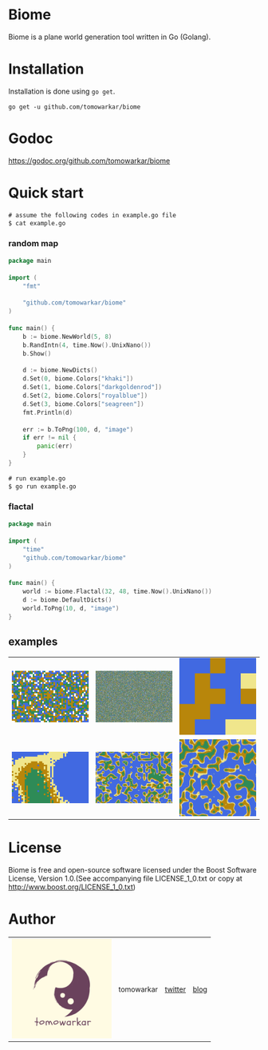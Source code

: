 # Biome
Biome is a plane world generation tool written in Go (Golang).

# Installation
Installation is done using `go get`.
```
go get -u github.com/tomowarkar/biome
```

# Godoc
https://godoc.org/github.com/tomowarkar/biome

# Quick start
```
# assume the following codes in example.go file
$ cat example.go
```
### random map
```go
package main

import (
	"fmt"

	"github.com/tomowarkar/biome"
)

func main() {
	b := biome.NewWorld(5, 8)
	b.RandIntn(4, time.Now().UnixNano())
	b.Show()

	d := biome.NewDicts()
	d.Set(0, biome.Colors["khaki"])
	d.Set(1, biome.Colors["darkgoldenrod"])
	d.Set(2, biome.Colors["royalblue"])
	d.Set(3, biome.Colors["seagreen"])
	fmt.Println(d)

	err := b.ToPng(100, d, "image")
	if err != nil {
		panic(err)
	}
}
```
```
# run example.go
$ go run example.go
```
### flactal
```go
package main

import (
	"time"
	"github.com/tomowarkar/biome"
)

func main() {
	world := biome.Flactal(32, 48, time.Now().UnixNano())
	d := biome.DefaultDicts()
	world.ToPng(10, d, "image")
}
```
## examples
|                                                    |                                                    |                                                     |
| -------------------------------------------------- | -------------------------------------------------- | --------------------------------------------------- |
| <img src="assets/examples/image5.png" width="200"> | <img src="assets/examples/image4.png" width="200"> | <img src="assets/examples/example.png" width="200"> |
| <img src="assets/examples/image.png" width="200">  | <img src="assets/examples/image3.png" width="200"> | <img src="assets/examples/image2.png" width="200">  |

# License
Biome is free and open-source software licensed under  the Boost Software License, Version 1.0.(See accompanying file LICENSE_1_0.txt or copy at http://www.boost.org/LICENSE_1_0.txt)

# Author 
|                                               |            |                                             |                                |
| --------------------------------------------- | ---------- | ------------------------------------------- | ------------------------------ |
| <img src="assets/tomowarkar.png" width="200"> | tomowarkar | [twitter](https://twitter.com/tomorrowSLog) | [blog](https://tomowarkar.com) |

